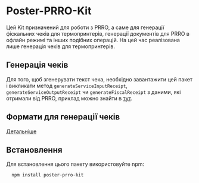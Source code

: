# Poster-PRRO-Kit
Цей Kit призначений для роботи з PRRO, а саме для генерації фіскальних чеків 
для термопринтерів, генерації документів для PRRO в офлайн режимі та інших 
подібних операцій. На цей час реалізована лише генерація чеків для 
термопринтерів.

## Генерація чеків
Для того, щоб згенерувати текст чека, необхідно завантажити цей пакет і 
викликати метод `generateServiceInputReceipt`, `generateServiceOutputReceipt` чи 
`generateFiscalReceipt` з даними, які отримали від PRRO, приклад можно 
знайти в [тут](mock.js).

## Формати для генерації чеків
[Детальніше](lib/textReceiptGenerator/formatters/formatters.md)

## Встановлення
Для встановлення цього пакету використовуйте npm:
```bash
  npm install poster-prro-kit
```
